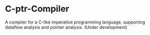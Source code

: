 # C-ptr-Compiler
A compiler for a C-like imperative programming language, supporting dataflow analysis and pointer analysis. (Under development)
